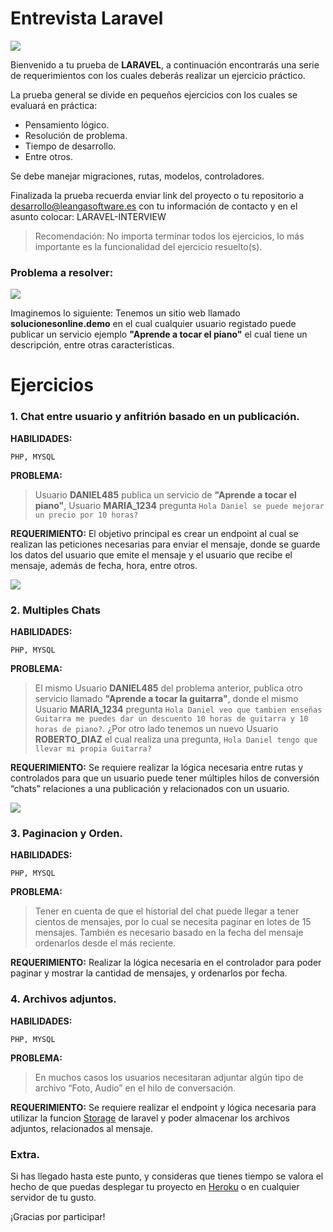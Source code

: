 # Entrevista Laravel

![](https://www.ikerg1972.com/wp-content/uploads/2019/05/LARAVEL-640x320.png)

Bienvenido a tu prueba de __LARAVEL__, a continuación encontrarás una serie de requerimientos con los cuales deberás realizar un ejercicio práctico.

La prueba general se divide en pequeños ejercicios con los cuales se evaluará en práctica:
- Pensamiento lógico.
- Resolución de problema.
- Tiempo de desarrollo.
- Entre otros.

Se debe manejar migraciones, rutas, modelos, controladores.

Finalizada la prueba recuerda enviar link del proyecto o tu repositorio a [desarrollo@leangasoftware.es](mailto:desarrollo@leangasoftware.es) con tu información de contacto y en el asunto colocar: LARAVEL-INTERVIEW


> Recomendación: No importa terminar todos los ejercicios, lo más importante es la funcionalidad del ejercicio resuelto(s).

### Problema a resolver:

![](https://i.imgur.com/1TBR0tu.png)

Imaginemos lo siguiente: Tenemos un sitio web llamado __solucionesonline.demo__ en el cual cualquier usuario registado puede publicar un servicio ejemplo __"Aprende a tocar el piano"__ el cual tiene un descripción,  entre otras características.

# Ejercicios

### 1. Chat entre usuario y anfitrión basado en un publicación.

__HABILIDADES:__
```
PHP, MYSQL
```
__PROBLEMA:__
> Usuario __DANIEL485__ publica un servicio de __"Aprende a tocar el piano"__, Usuario __MARIA_1234__ pregunta `Hola Daniel se puede mejorar un precio por 10 horas?` 

__REQUERIMIENTO:__
El objetivo principal es crear un endpoint al cual se realizan las peticiones necesarias para enviar el mensaje, donde se guarde los datos del usuario que emite el mensaje y el usuario que recibe el mensaje, además de fecha, hora, entre otros.

![](https://i.imgur.com/AlXUxeL.png)

### 2. Multiples Chats

__HABILIDADES:__
```
PHP, MYSQL
```

__PROBLEMA:__
> El mismo Usuario __DANIEL485__ del problema anterior,  publica otro servicio llamado __"Aprende a tocar la guitarra"__, donde el mismo Usuario __MARIA_1234__ pregunta `Hola Daniel veo que tambien enseñas Guitarra me puedes dar un descuento 10 horas de guitarra y 10 horas de piano?`. 
¿Por otro lado tenemos un nuevo Usuario __ROBERTO_DIAZ__ el cual realiza una pregunta, `Hola Daniel tengo que llevar mi propia Guitarra?` 

__REQUERIMIENTO:__
Se requiere realizar la lógica necesaria entre rutas y controlados para que un usuario puede tener múltiples hilos de conversión “chats” relaciones a una publicación y relacionados con un usuario.

![](https://i.imgur.com/w6g9wSZ.png)

### 3. Paginacion y Orden.

__HABILIDADES:__
```
PHP, MYSQL
```

__PROBLEMA:__
> Tener en cuenta de que el historial del chat puede llegar a tener cientos de mensajes, por lo cual se necesita paginar en lotes de 15 mensajes. También es necesario basado en la fecha del mensaje ordenarlos desde el más reciente.

__REQUERIMIENTO:__
Realizar la lógica necesaria en el controlador para poder paginar y mostrar la cantidad de mensajes, y ordenarlos por fecha.

### 4. Archivos adjuntos.

__HABILIDADES:__
```
PHP, MYSQL
```

__PROBLEMA:__
> En muchos casos los usuarios necesitaran adjuntar algún tipo de archivo “Foto, Audio” en el hilo de conversación.

__REQUERIMIENTO:__
Se requiere realizar el endpoint y lógica necesaria para utilizar la funcion [Storage](https://laravel.com/docs/5.7/filesystem) de laravel y poder almacenar los archivos adjuntos, relacionados al mensaje.


### Extra.
Si has llegado hasta este punto, y consideras que tienes tiempo se valora el hecho de que puedas desplegar tu proyecto en [Heroku](https://www.heroku.com/) o en cualquier servidor de tu gusto.

¡Gracias por participar!
